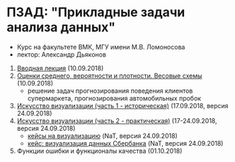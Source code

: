 # ПЗАД: "Прикладные задачи анализа данных"
* Курс на факультете ВМК, МГУ имени М.В. Ломоносова
* лектор: Александр Дьяконов


1. [Вводная лекция](PZAD2018_00_intro_02.pdf) (10.09.2018)
2. [Оценки среднего, вероятности и плотности. Весовые схемы](PZAD2018_01_probweights_06.pdf) (10.09.2018)
   + решение задач прогнозирования поведения клиентов супермаркета, прогнозирования автомобильных пробок
3. [Искусство визуализации (часть 1 - историческая)](PZAD2018_02_visualize_part1_11.pdf) (17.09.2018, версия 24.09.2018)
3. [Искусство визуализации (часть 2 - практическая)](PZAD2018_03_visualize_part2_14.pdf) (17-24.09.2018, версия 24.09.2018)
   + [кейсы на визуализацию](PZAD2018case_visual_03.pdf) (NaT, версия 24.09.2018)
   + [кейс: визуализация данных Сбербанка](PZAD2018case_sdsj_01.pdf) (NaT, версия 24.09.2018)
4. Функции ошибки и функционалы качества (01.10.2018)
